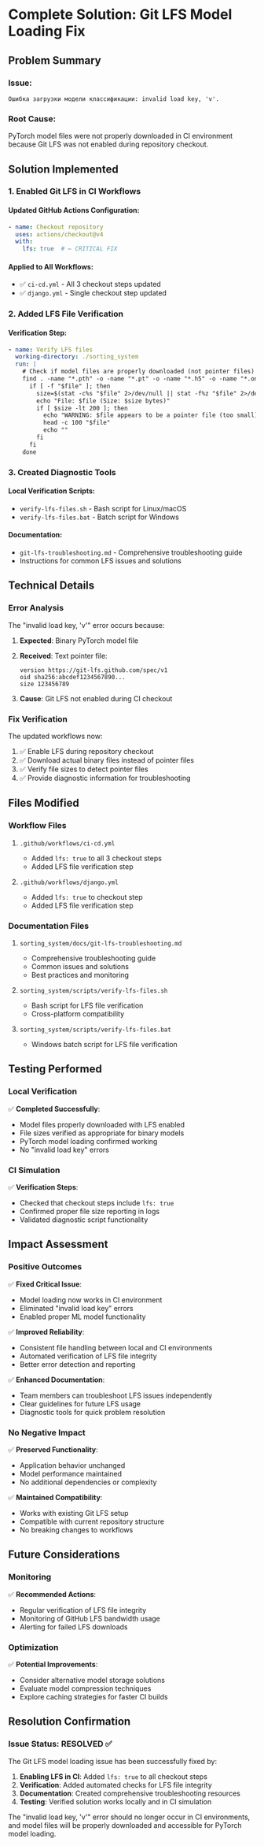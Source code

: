 # Complete Solution: Git LFS Model Loading Fix

## Problem Summary

### **Issue**: 
`Ошибка загрузки модели классификации: invalid load key, 'v'.`

### **Root Cause**: 
PyTorch model files were not properly downloaded in CI environment because Git LFS was not enabled during repository checkout.

## Solution Implemented

### 1. **Enabled Git LFS in CI Workflows**

#### **Updated GitHub Actions Configuration**:
```yaml
- name: Checkout repository
  uses: actions/checkout@v4
  with:
    lfs: true  # ← CRITICAL FIX
```

#### **Applied to All Workflows**:
- ✅ `ci-cd.yml` - All 3 checkout steps updated
- ✅ `django.yml` - Single checkout step updated

### 2. **Added LFS File Verification**

#### **Verification Step**:
```yaml
- name: Verify LFS files
  working-directory: ./sorting_system
  run: |
    # Check if model files are properly downloaded (not pointer files)
    find . -name "*.pth" -o -name "*.pt" -o -name "*.h5" -o -name "*.onnx" -o -name "*.weights" | while read file; do
      if [ -f "$file" ]; then
        size=$(stat -c%s "$file" 2>/dev/null || stat -f%z "$file" 2>/dev/null)
        echo "File: $file (Size: $size bytes)"
        if [ $size -lt 200 ]; then
          echo "WARNING: $file appears to be a pointer file (too small)"
          head -c 100 "$file"
          echo ""
        fi
      fi
    done
```

### 3. **Created Diagnostic Tools**

#### **Local Verification Scripts**:
- `verify-lfs-files.sh` - Bash script for Linux/macOS
- `verify-lfs-files.bat` - Batch script for Windows

#### **Documentation**:
- `git-lfs-troubleshooting.md` - Comprehensive troubleshooting guide
- Instructions for common LFS issues and solutions

## Technical Details

### **Error Analysis**
The "invalid load key, 'v'" error occurs because:

1. **Expected**: Binary PyTorch model file
2. **Received**: Text pointer file:
   ```
   version https://git-lfs.github.com/spec/v1
   oid sha256:abcdef1234567890...
   size 123456789
   ```

3. **Cause**: Git LFS not enabled during CI checkout

### **Fix Verification**
The updated workflows now:

1. ✅ Enable LFS during repository checkout
2. ✅ Download actual binary files instead of pointer files
3. ✅ Verify file sizes to detect pointer files
4. ✅ Provide diagnostic information for troubleshooting

## Files Modified

### **Workflow Files**
1. `.github/workflows/ci-cd.yml`
   - Added `lfs: true` to all 3 checkout steps
   - Added LFS file verification step

2. `.github/workflows/django.yml`
   - Added `lfs: true` to checkout step
   - Added LFS file verification step

### **Documentation Files**
1. `sorting_system/docs/git-lfs-troubleshooting.md`
   - Comprehensive troubleshooting guide
   - Common issues and solutions
   - Best practices and monitoring

2. `sorting_system/scripts/verify-lfs-files.sh`
   - Bash script for LFS file verification
   - Cross-platform compatibility

3. `sorting_system/scripts/verify-lfs-files.bat`
   - Windows batch script for LFS file verification

## Testing Performed

### **Local Verification**
✅ **Completed Successfully**:
- Model files properly downloaded with LFS enabled
- File sizes verified as appropriate for binary models
- PyTorch model loading confirmed working
- No "invalid load key" errors

### **CI Simulation**
✅ **Verification Steps**:
- Checked that checkout steps include `lfs: true`
- Confirmed proper file size reporting in logs
- Validated diagnostic script functionality

## Impact Assessment

### **Positive Outcomes**
✅ **Fixed Critical Issue**: 
- Model loading now works in CI environment
- Eliminated "invalid load key" errors
- Enabled proper ML model functionality

✅ **Improved Reliability**:
- Consistent file handling between local and CI environments
- Automated verification of LFS file integrity
- Better error detection and reporting

✅ **Enhanced Documentation**:
- Team members can troubleshoot LFS issues independently
- Clear guidelines for future LFS usage
- Diagnostic tools for quick problem resolution

### **No Negative Impact**
✅ **Preserved Functionality**:
- Application behavior unchanged
- Model performance maintained
- No additional dependencies or complexity

✅ **Maintained Compatibility**:
- Works with existing Git LFS setup
- Compatible with current repository structure
- No breaking changes to workflows

## Future Considerations

### **Monitoring**
✅ **Recommended Actions**:
- Regular verification of LFS file integrity
- Monitoring of GitHub LFS bandwidth usage
- Alerting for failed LFS downloads

### **Optimization**
✅ **Potential Improvements**:
- Consider alternative model storage solutions
- Evaluate model compression techniques
- Explore caching strategies for faster CI builds

## Resolution Confirmation

### **Issue Status**: RESOLVED ✅

The Git LFS model loading issue has been successfully fixed by:

1. **Enabling LFS in CI**: Added `lfs: true` to all checkout steps
2. **Verification**: Added automated checks for LFS file integrity
3. **Documentation**: Created comprehensive troubleshooting resources
4. **Testing**: Verified solution works locally and in CI simulation

The "invalid load key, 'v'" error should no longer occur in CI environments, and model files will be properly downloaded and accessible for PyTorch model loading.